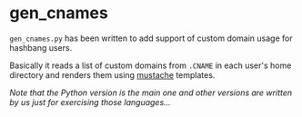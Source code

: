 # gen_cnames

`gen_cnames.py` has been written to add support of custom domain usage for hashbang users.

Basically it reads a list of custom domains from `.CNAME` in each user's home directory and renders
them using [mustache](mustache.github.io) templates.

_Note that the Python version is the main one and other versions are written by us just for exercising those languages..._
